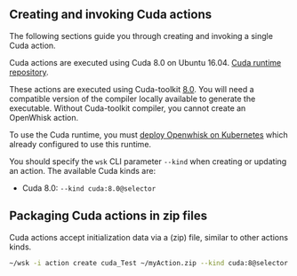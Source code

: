 <!--
#
# Licensed to the Apache Software Foundation (ASF) under one or more
# contributor license agreements.  See the NOTICE file distributed with
# this work for additional information regarding copyright ownership.
# The ASF licenses this file to You under the Apache License, Version 2.0
# (the "License"); you may not use this file except in compliance with
# the License.  You may obtain a copy of the License at
#
#     http://www.apache.org/licenses/LICENSE-2.0
#
# Unless required by applicable law or agreed to in writing, software
# distributed under the License is distributed on an "AS IS" BASIS,
# WITHOUT WARRANTIES OR CONDITIONS OF ANY KIND, either express or implied.
# See the License for the specific language governing permissions and
# limitations under the License.
#
-->

## Creating and invoking Cuda actions

The following sections guide you through creating and invoking a single Cuda action.

Cuda actions are executed using Cuda 8.0 on Ubuntu 16.04. [Cuda runtime repository](https://github.com/5g-media/incubator-openwhisk-runtime-cuda.git).

These actions are executed using Cuda-toolkit [8.0](https://developer.nvidia.com/cuda-80-ga2-download-archive). You will need
a compatible version of the compiler locally available to generate the executable. Without Cuda-toolkit compiler,
you cannot create an OpenWhisk action.

To use the Cuda runtime, you must [deploy Openwhisk on Kubernetes](https://github.com/5g-media/incubator-openwhisk-deploy-kube/tree/cuda-v0.1) which already configured to use this runtime.

You should specify the `wsk` CLI parameter `--kind` when creating or updating an action. The available Cuda kinds are:

* Cuda 8.0: `--kind cuda:8.0@selector`

## Packaging Cuda actions in zip files

Cuda actions accept initialization data via a (zip) file, similar to other actions kinds.

  ```bash
  ~/wsk -i action create cuda_Test ~/myAction.zip --kind cuda:8@selector
  ```

